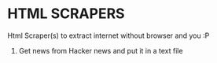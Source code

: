 # HTML SCRAPERS
Html Scraper(s) to extract internet without browser and you :P

1. Get news from Hacker news and put it in a text file
